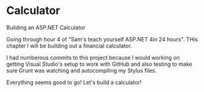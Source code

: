 # Calculator
Building an ASP.NET Calculator

Going through hour 4 of "Sam's teach yourself ASP.NET 4in 24 hours". THis chapter I will be building out a financial calculator. 

I had numberous commits to this project because I would working on getting Visual Studio's setup to work with GitHub and also testing to 
make sure Grunt was watching and autocompiling my Stylus files.

Everything seems good to go! Let's build a calculator!

